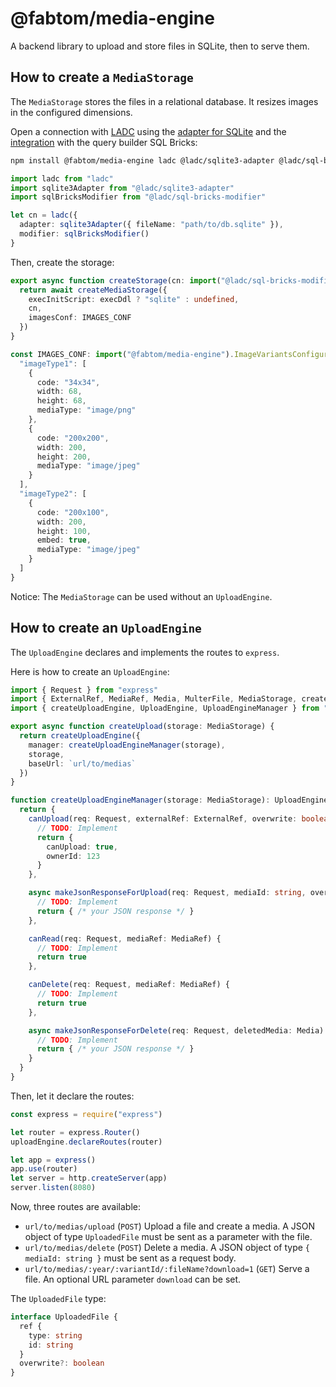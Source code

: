 # @fabtom/media-engine

A backend library to upload and store files in SQLite, then to serve them.

## How to create a `MediaStorage`

The `MediaStorage` stores the files in a relational database. It resizes images in the configured dimensions.

Open a connection with [LADC](https://www.npmjs.com/package/ladc) using the [adapter for SQLite](https://www.npmjs.com/package/@ladc/sqlite3-adapter) and the [integration](https://www.npmjs.com/package/@ladc/sql-bricks-modifier) with the query builder SQL Bricks:

```sh
npm install @fabtom/media-engine ladc @ladc/sqlite3-adapter @ladc/sql-bricks-modifier
```

```ts
import ladc from "ladc"
import sqlite3Adapter from "@ladc/sqlite3-adapter"
import sqlBricksModifier from "@ladc/sql-bricks-modifier"

let cn = ladc({
  adapter: sqlite3Adapter({ fileName: "path/to/db.sqlite" }),
  modifier: sqlBricksModifier()
}
```

Then, create the storage:

```ts
export async function createStorage(cn: import("@ladc/sql-bricks-modifier").SBMainConnection, execDdl: boolean) {
  return await createMediaStorage({
    execInitScript: execDdl ? "sqlite" : undefined,
    cn,
    imagesConf: IMAGES_CONF
  })
}

const IMAGES_CONF: import("@fabtom/media-engine").ImageVariantsConfiguration = {
  "imageType1": [
    {
      code: "34x34",
      width: 68,
      height: 68,
      mediaType: "image/png"
    },
    {
      code: "200x200",
      width: 200,
      height: 200,
      mediaType: "image/jpeg"
    }
  ],
  "imageType2": [
    {
      code: "200x100",
      width: 200,
      height: 100,
      embed: true,
      mediaType: "image/jpeg"
    }
  ]
}
```

Notice: The `MediaStorage` can be used without an `UploadEngine`.

## How to create an `UploadEngine`

The `UploadEngine` declares and implements the routes to `express`.

Here is how to create an `UploadEngine`:

```ts
import { Request } from "express"
import { ExternalRef, MediaRef, Media, MulterFile, MediaStorage, createMediaStorage, isSupportedImage } from "@fabtom/media-engine"
import { createUploadEngine, UploadEngine, UploadEngineManager } from "@fabtom/media-engine/upload"

export async function createUpload(storage: MediaStorage) {
  return createUploadEngine({
    manager: createUploadEngineManager(storage),
    storage,
    baseUrl: `url/to/medias`
  })
}

function createUploadEngineManager(storage: MediaStorage): UploadEngineManager {
  return {
    canUpload(req: Request, externalRef: ExternalRef, overwrite: boolean, file: MulterFile) {
      // TODO: Implement
      return {
        canUpload: true,
        ownerId: 123
      }
    },

    async makeJsonResponseForUpload(req: Request, mediaId: string, overwritten: boolean) {
      // TODO: Implement
      return { /* your JSON response */ }
    },

    canRead(req: Request, mediaRef: MediaRef) {
      // TODO: Implement
      return true
    },

    canDelete(req: Request, mediaRef: MediaRef) {
      // TODO: Implement
      return true
    },

    async makeJsonResponseForDelete(req: Request, deletedMedia: Media) {
      // TODO: Implement
      return { /* your JSON response */ }
    }
  }
}
```

Then, let it declare the routes:

```ts
const express = require("express")

let router = express.Router()
uploadEngine.declareRoutes(router)

let app = express()
app.use(router)
let server = http.createServer(app)
server.listen(8080)
```

Now, three routes are available:

* `url/to/medias/upload` (`POST`) Upload a file and create a media. A JSON object of type `UploadedFile` must be sent as a parameter with the file.
* `url/to/medias/delete` (`POST`) Delete a media. A JSON object of type `{ mediaId: string }` must be sent as a request body.
* `url/to/medias/:year/:variantId/:fileName?download=1` (`GET`) Serve a file. An optional URL parameter `download` can be set.

The `UploadedFile` type:

```ts
interface UploadedFile {
  ref {
    type: string
    id: string
  }
  overwrite?: boolean
}
```